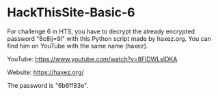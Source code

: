 # HackThisSite-Basic-6
For challenge 6 in HTS, you have to decrypt the already encrypted password "6c8ij=9l" with this Python script made by haxez.org. You can find him on YouTube with the same name (haxez).

YouTube: https://www.youtube.com/watch?v=8FlDWLsIDKA

Website: https://haxez.org/

The password is "6b6ff83e".
